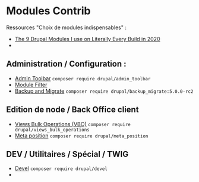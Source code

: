 # Modules Contrib

Ressources "Choix de modules indispensables" :

* [The 9 Drupal Modules I use on Literally Every Build in 2020](https://mikemadison.net/blog/2020/7/12/the-9-drupal-modules-i-use-on-literally-every-build-in-2020)
* 
## **Administration / Configuration :**

* [Admin Toolbar](https://www.drupal.org/project/admin_toolbar) `composer require drupal/admin_toolbar`
* [Module Filter](https://www.drupal.org/project/module_filter)
* [Backup and Migrate](https://www.drupal.org/project/backup_migrate) `composer require drupal/backup_migrate:5.0.0-rc2`

## Edition de node / Back Office client

* [Views Bulk Operations \(VBO\)](https://www.drupal.org/project/views_bulk_operations) `composer require drupal/views_bulk_operations`
* [Meta position](https://www.drupal.org/project/meta_position) `composer require drupal/meta_position`

## DEV / Utilitaires / Spécial / TWIG

* [Devel](https://www.drupal.org/project/devel) `composer require drupal/devel`
* 


